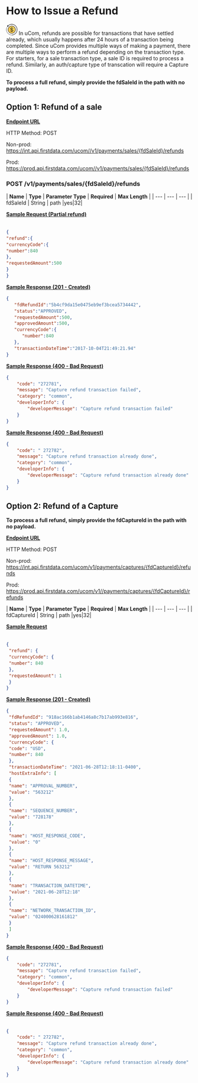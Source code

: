 # How to Issue a Refund  

<img title="icon" alt="Alt text" src="https://raw.githubusercontent.com/Fiserv/universal-commerce/99299089c899f788417426ac355c83d06f9b8870/assets/images/refund-svgrepo-com.svg" width="30" height="30"> 
In uCom, refunds are possible for transactions that have settled already, which usually happens after 24 hours of a transaction being completed. Since uCom provides multiple ways of making a payment, there are multiple ways to perform a refund depending on the transaction type. For starters, for a sale transaction type, a sale ID is required to process a refund. Similarly, an auth/capture type of transcation will require a Capture ID.

**To process a full refund, simply provide the fdSaleId in the path with no payload.**

## Option 1: Refund of a sale

**<ins> Endpoint URL </ins>**

HTTP Method: POST

Non-prod: https://int.api.firstdata.com/ucom//v1/payments/sales/{fdSaleId}/refunds

Prod: https://prod.api.firstdata.com/ucom//v1/payments/sales/{fdSaleId}/refunds

### POST /v1/payments/sales/{fdSaleId}/refunds

| **Name** | **Type** | **Parameter Type** | **Required** | **Max Length** |
| --- | --- | --- |
| fdSaleId | String | path |yes|32|

**<ins> Sample Request (Partial refund)</ins>**

```json

{
"refund":{
"currencyCode":{
"number":840
},
"requestedAmount":500
}
}

```

**<ins>Sample Response (201 - Created)</ins>**

```json
{   
   "fdRefundId":"5b4cf9da15e0475eb9ef3bcea5734442",
   "status":"APPROVED",
   "requestedAmount":500,
   "approvedAmount":500,
   "currencyCode":{   
      "number":840
   },
   "transactionDateTime":"2017-10-04T21:49:21.94"
}

```
**<ins>Sample Response (400 - Bad Request)</ins>**

```json
{
    "code": "272781",
    "message": "Capture refund transaction failed",
    "category": "common",
    "developerInfo": {
        "developerMessage": "Capture refund transaction failed"
    }
}


```

**<ins>Sample Response (400 - Bad Request)</ins>**

```json
{
    "code": " 272782",
    "message": "Capture refund transaction already done",
    "category": "common",
    "developerInfo": {
        "developerMessage": "Capture refund transaction already done"
    }
}
```
## Option 2: Refund of a Capture

**To process a full refund, simply provide the fdCaptureId in the path with no payload.**

**<ins> Endpoint URL </ins>**

HTTP Method: POST

Non-prod: https://int.api.firstdata.com/ucom/v1/payments/captures/{fdCaptureId}/refunds

Prod: https://prod.api.firstdata.com/ucom/v1//payments/captures/{fdCaptureId}/refunds


| **Name** | **Type** | **Parameter Type** | **Required** | **Max Length** |
| --- | --- | --- |
| fdCaptureId | String | path |yes|32|

**<ins> Sample Request </ins>**

```json

{
 "refund": {
 "currencyCode": {
 "number": 840
 },
 "requestedAmount": 1
 }
}


```

**<ins>Sample Response (201 - Created)</ins>**

```json
{
 "fdRefundId": "918ac166b1ab4146a8c7b17ab993e816",
 "status": "APPROVED",
 "requestedAmount": 1.0,
 "approvedAmount": 1.0,
 "currencyCode": {
 "code": "USD",
 "number": 840
 },
 "transactionDateTime": "2021-06-28T12:18:11-0400",
 "hostExtraInfo": [
 {
 "name": "APPROVAL_NUMBER",
 "value": "563212"
 },
 {
 "name": "SEQUENCE_NUMBER",
 "value": "728178"
 },
 {
 "name": "HOST_RESPONSE_CODE",
 "value": "0"
 },
 {
 "name": "HOST_RESPONSE_MESSAGE",
 "value": "RETURN 563212"
 },
 {
 "name": "TRANSACTION_DATETIME",
 "value": "2021-06-28T12:18"
 },
 {
 "name": "NETWORK_TRANSACTION_ID",
 "value": "024000628161812"
 }
 ]
} 

```

**<ins>Sample Response (400 - Bad Request)</ins>**

```json
{
    "code": "272781",
    "message": "Capture refund transaction failed",
    "category": "common",
    "developerInfo": {
        "developerMessage": "Capture refund transaction failed"
    }
}


```

**<ins>Sample Response (400 - Bad Request)</ins>**

```json

{
    "code": " 272782",
    "message": "Capture refund transaction already done",
    "category": "common",
    "developerInfo": {
        "developerMessage": "Capture refund transaction already done"
    }
}

